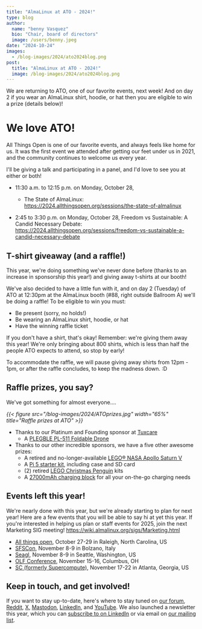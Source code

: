 ```yaml
---
title: "AlmaLinux at ATO - 2024!"
type: blog
author:
  name: "benny Vasquez"
  bio: "Chair, board of directors"
  image: /users/benny.jpeg
date: "2024-10-24"
images:
  - /blog-images/2024/ato2024blog.png
post:
  title: "AlmaLinux at ATO - 2024!"
  image: /blog-images/2024/ato2024blog.png
---
```


We are returning to ATO, one of our favorite events, next week! And on day 2 if you wear an AlmaLinux shirt, hoodie, or hat then you are eligible to win a prize (details below)!

# We love ATO!

All Things Open is one of our favorite events, and always feels like home for us. It was the first event we attended after getting our feet under us in 2021, and the community continues to welcome us every year.

I'll be giving a talk and participating in a panel, and I'd love to see you at either or both!

- 11:30 a.m. to 12:15 p.m. on Monday, October 28,
  - The State of AlmaLinux: <https://2024.allthingsopen.org/sessions/the-state-of-almalinux>

- 2:45 to 3:30 p.m. on Monday, October 28, Freedom vs Sustainable: A Candid Necessary Debate: <https://2024.allthingsopen.org/sessions/freedom-vs-sustainable-a-candid-necessary-debate>

## T-shirt giveaway (and a raffle!)

This year, we're doing something we've never done before (thanks to an increase in sponsorship this year!) and giving away t-shirts at our booth!

We've also decided to have a little fun with it, and on day 2 (Tuesday) of ATO at 12:30pm at the AlmaLinux booth (#88, right outside Ballroom A) we'll be doing a raffle! To be eligible to win you must:

- Be present (sorry, no holds!)
- Be wearing an AlmaLinux shirt, hoodie, or hat
- Have the winning raffle ticket

If you don't have a shirt, that's okay! Remember: we're giving them away this year! We're only bringing about 800 shirts, which is less than half the people ATO expects to attend, so stop by early!

To accommodate the raffle, we will pause giving away shirts from 12pm - 1pm, or after the raffle concludes, to keep the madness down. :D

## Raffle prizes, you say?

We've got something for almost everyone....

_{{< figure src="/blog-images/2024/ATOprizes.jpg" width="65%" title="Raffle prizes at ATO" >}}_

- Thanks to our Platinum and Founding sponsor at [Tuxcare](https://tuxcare.com/)
  - A [PLEGBLE PL-511 Foldable Drone](https://www.amazon.com/gp/aw/d/B0D8VFZL98?ref=ppx_pop_mob_b_asin_image&th=1)
- Thanks to our other incredible sponsors, we have a five other awesome prizes:
  - A retired and no-longer-available [LEGO® NASA Apollo Saturn V](https://www.lego.com/en-us/product/lego-nasa-apollo-saturn-v-92176)
  - A [Pi 5 starter kit](https://www.amazon.com/CanaKit-Raspberry-Starter-Kit-PRO/dp/B0CRSNCJ6Y?th=1), including case and SD card
  - (2) retired [LEGO Christmas Penguin](https://www.lego.com/en-gb/product/christmas-penguin-40498) kits
  - A [27000mAh charging block](https://www.amazon.com/dp/B0CRH5HTNS) for all your on-the-go charging needs

## Events left this year!

We're nearly done with this year, but we're already starting to plan for next year! Here are a few events that you will be able to say hi at yet this year. If you're interested in helping us plan or staff events for 2025, join the next Marketing SIG meeting! <https://wiki.almalinux.org/sigs/Marketing.html>

- [All things open](http://allthingsopen.org/), October 27-29 in Raleigh, North Carolina, US
- [SFSCon](https://www.sfscon.it/), November 8-9 in Bolzano, Italy
- [Seagl](https://seagl.org/), November 8-9 in Seattle, Washington, US
- [OLF Conference](http://olfconference.org/), November 15-16, Columbus, OH
- [SC (formerly Supercompute)](http://supercomputing.org/), November 17-22 in Atlanta, Georgia, US

## Keep in touch, and get involved!

If you want to stay up-to-date, here's where to stay tuned on [our forum](https://forums.almalinux.org), [Reddit](https://www.reddit.com/r/AlmaLinux/), [X](https://twitter.com/AlmaLinux), [Mastodon](https://fosstodon.org/@almalinux/), [LinkedIn](https://www.linkedin.com/company/80320905/), and [YouTube](https://www.youtube.com/channel/UCt9lpkqUPp1FUEi9uqVlPQA). We also launched a newsletter this year, which you can [subscribe to on LinkedIn](https://www.linkedin.com/newsletters/almalinux-news-7123058222835376128/) or via email on [our mailing list](https://lists.almalinux.org/postorius/lists/newsletters.lists.almalinux.org/).
